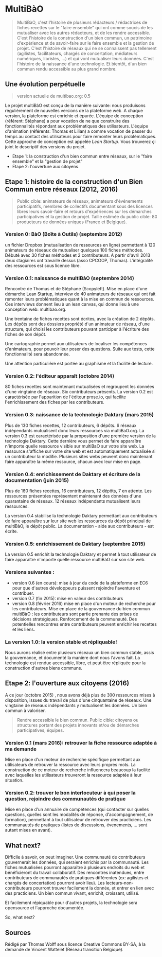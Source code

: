 # MultiBàO

> MultiBàO, c'est l'histoire de plusieurs rédacteurs / rédactrices de fiches recettes sur le "faire ensemble" qui ont comme soucis de les mutualiser avec les autres rédacteurs, et de les rendre accessible. C'est l'histoire de la construction d'un bien commun, un patrimoine d'expérience et de savoir-faire sur le faire ensemble et la gestion de projet. C'est l'histoire de réseaux qui ne se connaissent pas tellement (agilistes, facilitateurs, chargés de concertation, médiateurs numériques, libristes, ...) et qui vont mutualiser leurs données. C'est l'histoire de la naissance d'une technologie. Et bientôt, d'un bien commun rendu accessible au plus grand nombre. 

## Une évolution perpétuelle 

> version actuelle de multibao.org: 0.5

Le projet multiBàO est conçu de la manière suivante: nous produisons régulièrement de nouvelles versions de la plateforme web. A chaque version, la plateforme est enrichie et épurée. L'équipe de conception (référent: Stéphane) a pour vocation de ne que construire des fonctionnalités répondant aux problématiques des utilisateurs. L'équipe d'animation (référents: Thomas et Lilian) a comme vocation de passer du temps au contact des utilisateurs pour faire remonter leurs problématiques. Cette approche de conception est appelée *Lean Startup*. Vous trouverez çi joint le descriptif des versions du projet. 

* Etape 1: la construction d'un bien commun entre réseaux, sur le "faire ensemble" et la "gestion de projet" 
* Etape 2: l'ouverture aux citoyens

## Etape 1: histoire de la construction d'un Bien Commun entre réseaux (2012, 2016)

> Public cible: animateurs de réseaux, animateurs d'événements participatifs, membres de collectifs documentant sous des licences libres leurs savoir-faire et retours d'expériences sur les démarches participatives et la gestion de projet. Taille estimée du public cible: 80 producteurs de données uniques (France et Belgique).

### Version 0: BàO (Boîte à Outils) (septembre 2012)

un fichier Dropbox (mutualisation de ressources en ligne) permettant à 120 animateurs de réseaux de mutualiser quelques 100 fiches méthodes. Débuté avec 30 fiches méthodes et 2 contributeurs. A partir d'avril 2013 deux stagiaires ont travaillé dessus (asso CPCOOP, Thomas). L'intégralité des ressources est sous licence libre. 

### Version 0.1: naissance de multiBàO (septembre 2014) 

Rencontre de Thomas et de Stéphane (Scopyleft). Mise en place d'une démarche Lean Startup, interview de 40 animateurs de réseaux qui ont fait remonter leurs problématiques quant à la mise en commun de ressources. Ces interviews donnent lieu à un lean canvas, qui donne lieu à une conception web: multibao.org. 

Une trentaine de fiches recettes sont écrites, avec la création de 2 dépôts. Les dépôts sont des dossiers propriété d'un animateur de réseau, d'une structure, qui choisi les contributeurs pouvant participer à l'écriture des fiches de son dépôt. 

Une cartographie permet aux utilisateurs de localiser les compétences d'animateurs, pour pouvoir leur poser des questions. Suite aux tests, cette fonctionnalité sera abandonnée. 

Une attention particulière est portée au graphisme et la facilité de lecture. 

### Version 0.2: l'éditeur apparaît (octobre 2014)

80 fiches recettes sont maintenant mutualisées et regroupent les données d'une vingtaine de réseaux. Six contributeurs présents. La version 0.2 est caractérisée par l'apparition de l'éditeur prose.io, qui facilite l'enrichissement des fiches par les contributeurs. 

### Version 0.3: naissance de la technologie Daktary (mars 2015)

Plus de 130 fiches recettes, 12 contributeurs, 6 dépôts. 6 réseaux indépendants mutualisent donc leurs ressources via multiBaO.org. La version 0.3 est caractérisée par la proposition d'une première version de la technologie Daktary. Cette dernière vous permet de faire apparaître n'importe quelle ressource visible sur multiBaO sur votre site web. La ressource s'affiche sur votre site web et est automatiquement actualisée si un contributeur la modifie. Plusieurs sites webs peuvent donc maintenant faire apparaître la même ressource, chacun avec leur mise en page. 

### Version 0.4: enrichissement de Daktary et écriture de la documentation (juin 2015)

Plus de 160 fiches recettes, 16 contributeurs, 12 dépôts, 7 en attente. Les ressources présentées représentent maintenant des données d'une quarantaine de réseaux. 12 réseaux indépendants mutualisent leurs ressources. 

La version 0.4 stabilise la technologie Daktary permettant aux contributeurs de faire apparaître sur leur site web les ressources du dépôt principal de multiBàO, le dépôt public. La documentation - aide aux contributeurs - est écrite. 

### Version 0.5: enrichissement de Daktary (septembre 2015)

La version 0.5 enrichit la technologie Daktary et permet à tout utilisateur de faire apparaître n'importe quelle ressource multiBàO sur son site web. 

### Versions suivantes : 

* version 0.6 (en cours): mise à jour du code de la plateforme en EC6 pour que d'autres développeurs puissent rejoindre l'aventure et contribuer. 
* version 0.7 (fin 2015): mise en valeur des contributeurs
* version 0.8 (février 2016) mise en place d'un moteur de recherche pour les contributeurs. Mise en place de la gouvernance du bien commun multiBàO : les contributeurs sont partie prenante des prises de décisions stratégiques. Renforcement de la communauté. Des potentielles rencontres entre contributeurs peuvent enrichir les recettes et les liens. 

### La version 1.0: la version stable et répliquable! 

Nous aurons réalisé entre plusieurs réseaux un bien commun stable, assis la gouvernance, et documenté la manière dont nous l'avons fait. La technologie est rendue accessible, libre, et peut être répliquée pour la construction d'autres biens communs. 

## Etape 2: l'ouverture aux citoyens (2016)

A ce jour (octobre 2015) , nous avons déjà plus de 300 ressources mises à disposition, issues du travail de plus d'une cinquantaine de réseaux. Une vingtaine de réseaux indépendants y mutualisent les données. Un bien commun à valoriser. 

> Rendre accessible le bien commun. Public cible: citoyens ou structures portant des projets innovants et/ou de démarches participatives, équipes. 

### Version 0.1 (mars 2016): retrouver la fiche ressource adaptée à ma demande 

Mise en place d'un moteur de recherche spécifique permettant aux utilisateurs de retrouver la ressource avec leurs propres mots. La construction de ce moteur de recherche influencera beaucoup la facilité avec laquelles les utilisateurs trouveront la ressource adaptée à leur situation. 

### Version 0.2: trouver le bon interlocuteur à qui poser la question, rejoindre des communautés de pratique

Mise en place d'un annuaire de compétences (qui contacter sur quelles questions, quelles sont les modalités de réponse, d'accompagnement, de formation), permettant à tout utilisateur de retrouver des practiciens. Les communautés de pratiques (listes de discussions, évenements, ... sont autant mises en avant). 

## What next? 

Difficile à savoir, on peut imaginer. Une communauté de contributeurs gouvernerait les données, qui seraient enrichis par la communauté. Les fiches mutualisées pourront apparaître à plusieurs endroits du web et bénéficieront du travail collaboratif. Des rencontres inatendues, entre contributeurs de communautés de pratiques différentes (ex: agilistes et chargés de concertation) pourront avoir lieu). Les lecteurs-non-contributeurs pourront trouver facilement la donnée, et entrer en lien avec des practiciens. Un bien commun vivant, enrichit, croissant, utilisé. 

Et facilement répiquable pour d'autres projets, la technologie sera opensource et l'approche documentée.  

So, what next? 

## Sources

Rédigé par Thomas Wolff sous licence Creative Commons BY-SA, à la demande de Vincent Wattelet (Réseau transition Belgique). 
